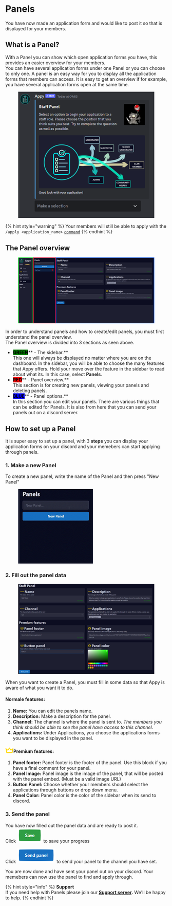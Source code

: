 # Panels

You have now made an application form and would like to post it so that is displayed for your members.

## What is a Panel?&#x20;

With a Panel you can show which open application forms you have, this provides an easier overview for your members.\
You can have several application forms under one Panel or you can choose to only one. A panel is an easy way for you to display all the application forms that members can access. It is easy to get an overview if for example, you have several application forms open at the same time.

<figure><img src="../../.gitbook/assets/Panel Exampel.png" alt=""><figcaption></figcaption></figure>

{% hint style="warning" %}
Your members will still be able to apply with the `/apply <application_name>` [`command`](../../resources/commands.md)&#x20;
{% endhint %}

## The Panel overview

<figure><img src="../../.gitbook/assets/Panel Overview.png" alt=""><figcaption></figcaption></figure>

In order to understand panels and how to create/edit panels, you must first understand the panel overview.\
The Panel overview is divided into 3 sections as seen above.

* <mark style="background-color:green;">**GREEN**</mark>** - The sidebar.** \
  This one will always be displayed no matter where you are on the dashboard. In the sidebar, you will be able to choose the many features that Appy offers. Hold your move over the feature in the sidebar to read about what its. In this case, select **Panels**.&#x20;
* <mark style="background-color:red;">**RED**</mark>** - Panel overview.** \
  This section is for creating new panels, viewing your panels and deleting panels.
* <mark style="background-color:blue;">**BLUE**</mark>** - Panel options.** \
  In this section you can edit your panels. There are various things that can be edited for Panels. It is also from here that you can send your panels out on a discord server.

## How to set up a Panel&#x20;

It is super easy to set up a panel, with 3 **steps** you can display your application forms on your discord and your memebers can start applying through panels.

### 1. Make a new Panel

To create a new panel, write the name of the Panel and then press "New Panel"&#x20;

<figure><img src="../../.gitbook/assets/New Panel NEW GIF.gif" alt=""><figcaption></figcaption></figure>

### 2. Fill out the panel data&#x20;

<figure><img src="../../.gitbook/assets/Panel Data.png" alt=""><figcaption></figcaption></figure>

When you want to create a Panel, you must fill in some data so that Appy is aware of what you want it to do.

#### Normale features:

1. **Name:** You can edit the panels name.
2. **Description:** Make a description for the panel.&#x20;
3. **Channel:** The channel is where the panel is sent to. _The members you think should be able to see the panel have access to this channel._
4. **Applications:** Under Applications, you choose the applications forms you want to be displayed in the panel.&#x20;

#### ![](../../.gitbook/assets/Crown.png)Premium features:&#x20;

1. **Panel footer:** Panel footer is the footer of the panel. Use this block if you have a final comment for your panel.
2. **Panel Image:** Panel image is the image of the panel, that will be posted with the panel embed. (Must be a valid image URL)
3. **Button Panel:** Choose whether your members should select the applications through buttons or drop down menu.
4. **Panel Color:** Panel color is the color of the sidebar when its send to discord.&#x20;

### 3. Send the panel

You have now filled out the panel data and are ready to post it. \
Click ![](../../.gitbook/assets/Save) to save your progress

Click ![](<../../.gitbook/assets/Send panel>) to send your panel to the channel you have set.&#x20;

You are now done and have sent your panel out on your discord. Your memebers can now use the panel to find and apply through.&#x20;

{% hint style="info" %}
**Support**\
If you need help with Panels please join our [**Support server**](https://discord.com/invite/bDmc55c6zY)**.** We'll be happy to help.
{% endhint %}

